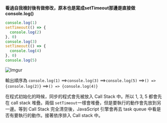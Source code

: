 **看過自我檢討後有做修改，原本也是寫成setTimeout那邊是直接做console.log()**

``` js
console.log(1)
setTimeout(() => {
  console.log(2)
}, 0)
console.log(3)
setTimeout(() => {
  console.log(4)
}, 0)
console.log(5)
```

![Imgur](https://i.imgur.com/L5xqahH.png)

輸出順序為 `console.log(1)` ==>`console.log(3)` ==>`console.log(5)` ==>`() => {console.log(2)}` ==>`() => {console.log(4)}`

在程式初始化的時候，同步的程式會先被放入 Call Stack 中。所以 1, 3, 5 都會先在 call stack 堆疊。兩個 `setTimeout`一樣會堆疊，但是要執行的動作會先放到另一邊。等到 Call Stack 完全清空後，JavaScript 引擎會再去 task queue 中看是否有要執行的動作。接著依序排入 Call stack 中。
